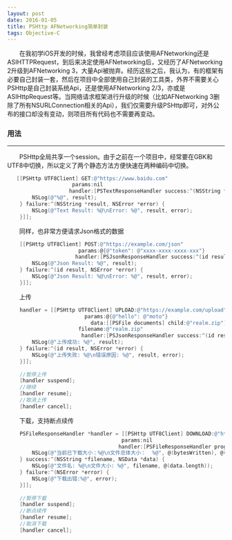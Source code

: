 ```yaml
---
layout: post
date: 2016-01-05
title: PSHttp AFNetworking简单封装
tags: Objective-C
---
```

　　在我初学iOS开发的时候，我曾经考虑项目应该使用AFNetworking还是ASIHTTPRequest，到后来决定使用AFNetworking后，又经历了AFNetworking 2升级到AFNetworking 3，大量Api被抛弃。经历这些之后，我认为，有的框架有必要自己封装一套，然后在项目中全部使用自己封装的工具类，外界不需要关心PSHttp是自己封装系统Api，还是使用AFNetworking 2/3，亦或是ASIHttpRequest等。当网络请求框架进行升级的时候（比如AFNetworking 3删除了所有NSURLConnection相关的Api），我们仅需要升级PSHttp即可，对外公布的接口却没有变动，则项目所有代码也不需要再变动。
### 用法
---
　　PSHttp全局共享一个session。由于之前在一个项目中，经常要在GBK和UTF8中切换，所以定义了两个静态方法方便快速在两种编码中切换。

```objective-c
   [[PSHttp UTF8Client] GET:@"https://www.baidu.com"
                     params:nil
                    handler:[PSTextResponseHandler success:^(NSString *result) {
        NSLog(@"%@", result);
    } failure:^(NSString *result, NSError *error) {
        NSLog(@"Text Result: %@\nError: %@", result, error);
    }]];
```
　　同样，也非常方便请求Json格式的数据

```objective-c
	[[PSHttp UTF8Client] POST:@"https://example.com/json"
	                   params:@{@"token": @"xxxx-xxxx-xxxx-xxx"}
	                  handler:[PSJsonResponseHandler success:^(id result) {
        NSLog(@"Json Result: %@", result);
    } failure:^(id result, NSError *error) {
        NSLog(@"Json Result: %@\nError: %@", result, error);
    }]];
```
　　上传

```objective-c
    handler = [[PSHttp UTF8Client] UPLOAD:@"https://example.com/upload"
                         params:@{@"hello": @"moto"}
                           data:[[PSFile documents] child:@"realm.zip"].data
                       filename:@"realm.zip"
                        handler:[PSJsonResponseHandler success:^(id result) {
        NSLog(@"上传成功: %@", result);
    } failure:^(id result, NSError *error) {
        NSLog(@"上传失败: %@\n错误原因: %@", result, error);
    }]];
    
    //暂停上传
    [handler suspend];
    //继续
    [handler resume];
    //取消上传
    [handler cancel];
```
　　下载，支持断点续传

```objective-c
    PSFileResponseHandler *handler = [[PSHttp UTF8Client] DOWNLOAD:@"https://static.realm.io/downloads/objc/realm-objc-0.97.0.zip"
                                     params:nil
                                    handler:[PSFileResponseHandler progress:^(long long bytesWritten, long long totalBytesExpectedToWrite) {
        NSLog(@"当前已下载大小：%@\n文件总体大小：  %@", @(bytesWritten), @(totalBytesExpectedToWrite));
    } success:^(NSString *filename, NSData *data) {
        NSLog(@"文件名: %@\n文件大小: %@", filename, @(data.length));
    } failure:^(NSError *error) {
        NSLog(@"下载出错:%@", error);
    }]];
    
    //暂停下载
    [handler suspend];
    //断点续传
    [handler resume];
    //取消下载
    [handler cancel];
```
